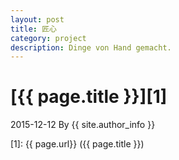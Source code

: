 ```yaml
---
layout: post
title: 匠心
category: project
description: Dinge von Hand gemacht.
---
```

# [{{ page.title }}][1]
2015-12-12 By {{ site.author_info }}


[WangJane]:    http://mukosame.github.io  "WangJane"
[1]:    {{ page.url}}  ({{ page.title }})
